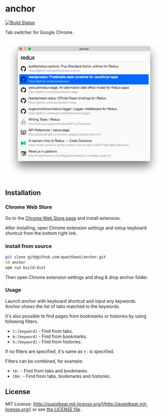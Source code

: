 # anchor

[![Build Status](https://travis-ci.org/questbeat/anchor.svg)](https://travis-ci.org/questbeat/anchor)

Tab switcher for Google Chrome.

![](screenshot.png)


## Installation

### Chrome Web Store

Go to the [Chrome Web Store page](https://chrome.google.com/webstore/detail/anchor/hgnlmkibblofcjgcljofkcdofkplhlgb) and install extension.

After installing, open Chrome extension settings and setup keyboard shortcut from the bottom right link.


### Install from source

```sh
git clone git@github.com:questbeat/anchor.git
cd anchor
npm run build:dist
```

Then open Chrome extension settings and drag & drop anchor folder.


### Usage

Launch anchor with keyboard shortcut and input any keywords.  
Anchor shows the list of tabs matched to the keywords.

It's also possible to find pages from bookmarks or histories by using following filters.

* `t:(keyword)` - Find from tabs.
* `b:(keyword)` - Find from bookmarks.
* `h:(keyword)` - Find from histories.

If no filters are specified, it's same as `t:` is specified.

Filters can be combined, for example:

* `tb:`  - Find from tabs and bookmarks.
* `tbh:` - Find from tabs, bookmarks and histories.


## License

MIT License: [http://questbeat.mit-license.org/](http://questbeat.mit-license.org/) or see [the LICENSE file](https://github.com/questbeat/anchor/blob/master/LICENSE).
